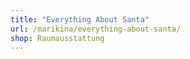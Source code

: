 ```yaml
---
title: "Everything About Santa"
url: /marikina/everything-about-santa/
shop: Raumausstattung
---
```

